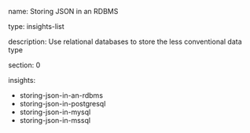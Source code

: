 name: Storing JSON in an RDBMS

type: insights-list

description: Use relational databases to store the less conventional data type

section: 0

insights:
  - storing-json-in-an-rdbms
  - storing-json-in-postgresql
  - storing-json-in-mysql
  - storing-json-in-mssql
